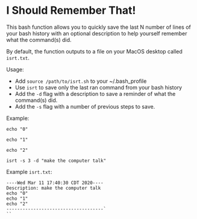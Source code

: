 # I Should Remember That!
This bash function allows you to quickly save the last N number of lines of your bash history with an optional description to help yourself remember what the command(s) did.

By default, the function outputs to a file on your MacOS desktop called `isrt.txt`.

Usage:
- Add `source /path/to/isrt.sh` to your ~/.bash_profile
- Use `isrt` to save only the last ran command from your bash history
- Add the `-d` flag with a description to save a reminder of what the command(s) did.
- Add the `-s` flag with a number of previous steps to save.

Example:

`echo "0"`

`echo "1"`

`echo "2"`

`isrt -s 3 -d "make the computer talk"`

Example `isrt.txt`:
```
----Wed Mar 11 17:40:30 CDT 2020----
Description: make the computer talk
echo "0"
echo "1"
echo "2"
------------------------------------`
``
